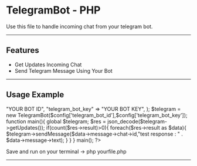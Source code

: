 # TelegramBot - PHP #

Use this file to handle incoming chat from your telegram bot.

----
## Features ##

* Get Updates Incoming Chat
* Send Telegram Message Using Your Bot

----

## Usage Example ##

<?php
include "telegrambot.php";
$config = array(
    "telegram_bot_id" =>  "YOUR BOT ID",
    "telegram_bot_key" => "YOUR BOT KEY",

);
$telegram = new TelegramBot($config['telegram_bot_id'],$config['telegram_bot_key']);
function main(){
    global $telegram;
    $res = json_decode($telegram->getUpdates());
    if(count($res->result)>0){
        foreach($res->result as $data){
            $telegram->sendMessage($data->message->chat->id,"test response : " . $data->message->text);
        }
    }
}

main();
?>

Save and run on your terminal
-> php yourfile.php

----